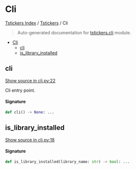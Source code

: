 # Cli

[Tstickers Index](../README.md#tstickers-index) / [Tstickers](./index.md#tstickers) / Cli

> Auto-generated documentation for [tstickers.cli](../../../tstickers/cli.py) module.

- [Cli](#cli)
  - [cli](#cli)
  - [is_library_installed](#is_library_installed)

## cli

[Show source in cli.py:22](../../../tstickers/cli.py#L22)

Cli entry point.

#### Signature

```python
def cli() -> None: ...
```



## is_library_installed

[Show source in cli.py:18](../../../tstickers/cli.py#L18)

#### Signature

```python
def is_library_installed(library_name: str) -> bool: ...
```